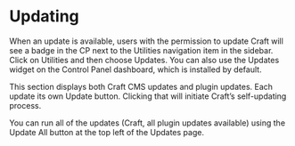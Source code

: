 # Updating

When an update is available, users with the permission to update Craft will see a badge in the CP next to the Utilities navigation item in the sidebar. Click on Utilities and then choose Updates. You can also use the Updates widget on the Control Panel dashboard, which is installed by default.  

This section displays both Craft CMS updates and plugin updates. Each update its own Update button. Clicking that will initiate Craft’s self-updating process.

You can run all of the updates (Craft, all plugin updates available) using the Update All button at the top left of the Updates page.
